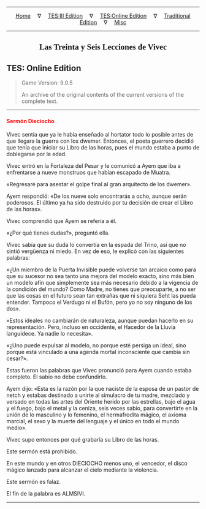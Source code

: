 
---

<!-- Jekyll Page Links -->

<center>
<a href="../../../../index.html">Home</a>
&emsp;&nabla;&emsp;
<a href="../../../index-tes3.html">TES:III Edition</a>
&emsp;&nabla;&emsp;
<a href="../../../index-teso.html">TES:Online Edition</a>
&emsp;&nabla;&emsp;
<a href="../../../index-traditional.html">Traditional Edition</a>
&emsp;&nabla;&emsp;
<a href="../../../index-misc.html">Misc</a>
</center>

<!-- Markdown Body Below: -->

---

<center>
<h2><span style="font-family:Georgia">Las Treinta y Seis Lecciones de Vivec</span></h2>
</center>

## TES: Online Edition

> Game Version: 9.0.5
>
> An archive of the original contents of the current versions of the complete text.

---

#### <span style="color:red">Sermón Dieciocho</span>

Vivec sentía que ya le había enseñado al hortator todo lo posible antes de que llegara la guerra con los dwemer. Entonces, el poeta guerrero decidió que tenía que iniciar su Libro de las horas, pues el mundo estaba a punto de doblegarse por la edad.

Vivec entró en la Fortaleza del Pesar y le comunicó a Ayem que iba a enfrentarse a nueve monstruos que habían escapado de Muatra.

«Regresaré para asestar el golpe final al gran arquitecto de los dwemer».

Ayem respondió: «De los nueve solo encontrarás a ocho, aunque serán poderosos. El último ya ha sido destruido por tu decisión de crear el Libro de las horas».

Vivec comprendió que Ayem se refería a él.

«¿Por qué tienes dudas?», preguntó ella.

Vivec sabía que su duda lo convertía en la espada del Trino, así que no sintió vergüenza ni miedo. En vez de eso, le explicó con las siguientes palabras:

«¿Un miembro de la Puerta Invisible puede volverse tan arcaico como para que su sucesor no sea tanto una mejora del modelo exacto, sino más bien un modelo afín que simplemente sea más necesario debido a la vigencia de la condición del mundo? Como Madre, no tienes que preocuparte, a no ser que las cosas en el futuro sean tan extrañas que ni siquiera Seht las pueda entender. Tampoco el Verdugo ni el Bufón, pero yo no soy ninguno de los dos».

«Estos ideales no cambiarán de naturaleza, aunque puedan hacerlo en su representación. Pero, incluso en occidente, el Hacedor de la Lluvia languidece. Ya nadie lo necesita».

«¿Uno puede expulsar al modelo, no porque esté persiga un ideal, sino porque está vinculado a una agenda mortal inconsciente que cambia sin cesar?».

Estas fueron las palabras que Vivec pronunció para Ayem cuando estaba completo. El sabio no debe confundirlo.

Ayem dijo: «Esta es la razón por la que naciste de la esposa de un pastor de netch y estabas destinado a unirte al simulacro de tu madre, mezclado y versado en todas las artes del Oriente herido por las estrellas, bajo el agua y el fuego, bajo el metal y la ceniza, seis veces sabio, para convertirte en la unión de lo masculino y lo femenino, el hermafrodita mágico, el axioma marcial, el sexo y la muerte del lenguaje y el único en todo el mundo medio».

Vivec supo entonces por qué grabaría su Libro de las horas.

Este sermón está prohibido.

En este mundo y en otros DIECIOCHO menos uno, el vencedor, el disco mágico lanzado para alcanzar el cielo mediante la violencia.

Este sermón es falaz.

El fin de la palabra es ALMSIVI.

---
